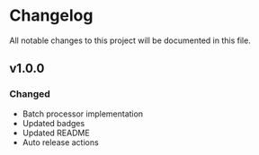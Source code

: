 # Changelog
All notable changes to this project will be documented in this file.

## v1.0.0
### Changed
 - Batch processor implementation
 - Updated badges
 - Updated README
 - Auto release actions